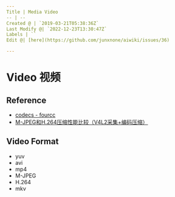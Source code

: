 ```yaml
---
Title | Media Video
-- | --
Created @ | `2019-03-21T05:38:36Z`
Last Modify @| `2022-12-23T13:30:47Z`
Labels | ``
Edit @| [here](https://github.com/junxnone/aiwiki/issues/36)

---
```

# Video 视频

## Reference
- [codecs - fourcc](http://www.fourcc.org/codecs.php)
- [M-JPEG和H.264压缩性能比较（V4L2采集+编码压缩）](https://blog.csdn.net/qq_41248872/article/details/83590337)


## Video Format

- yuv
- avi
- mp4
- M-JPEG
- H.264
- mkv

